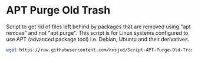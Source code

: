 # APT Purge Old Trash
Script to get rid of files left behind by packages that are removed using "apt remove" and not "apt purge". This script is for Linux systems configured to use APT (advanced package tool) i.e. Debian, Ubuntu and their derivatives.
```sh
wget https://raw.githubusercontent.com/kvsjxd/Script-APT-Purge-Old-Trash/master/remove-residual-package-files.sh && chmod +x remove-residual-package-files.sh && ./remove-residual-package-files.sh
   ```
